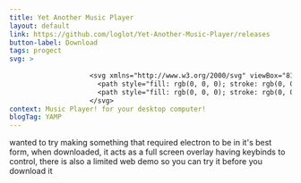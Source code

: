 ```yaml
---
title: Yet Another Music Player
layout: default
link: https://github.com/loglot/Yet-Another-Music-Player/releases
button-label: Download
tags: progect
svg: > 
   
                    <svg xmlns="http://www.w3.org/2000/svg" viewBox="81.7353 103.8516 354.4928 306.3983" width="100px" >
                      <path style="fill: rgb(0, 0, 0); stroke: rgb(0, 0, 0);" d="M 84.818 320.6 C 84.818 320.6 131.688 252.883 162.242 306.346 C 192.795 359.809 162.512 193.247 181.39 178.95 C 181.39 178.95 321.018 145.287 344.865 136.303 C 368.712 127.319 356.31 166.049 336.94 170.531 C 317.569 175.013 202.274 200.862 202.274 200.862 C 202.274 200.862 202.364 299.08 203.877 348.284 C 205.39 397.488 172.977 411.631 138.237 410.146 C 103.496 408.661 71.513 388.19 84.818 320.6 Z"/>
                      <path style="fill: rgb(0, 0, 0); stroke: rgb(0, 0, 0);" d="M 235.562 284.85 C 235.562 284.85 282.433 219.403 312.986 270.596 C 343.539 321.789 313.256 152.126 332.134 143.2 C 332.134 143.2 392.751 114.138 416.598 105.148 C 440.445 96.168 442.496 136.623 423.126 141.105 C 403.755 145.587 353.018 165.112 353.018 165.112 C 353.018 165.112 353.108 263.33 354.621 312.534 C 356.134 361.738 323.721 375.881 288.981 374.396 C 254.24 372.911 222.257 352.44 235.562 284.85 Z"/>
                    </svg> 
context: Music Player! for your desktop computer!
blogTag: YAMP
---
```

wanted to try making something that required electron to be in it's best form, when downloaded, it acts as a full screen overlay having keybinds to control, there is also a limited web demo so you can try it before you download it
